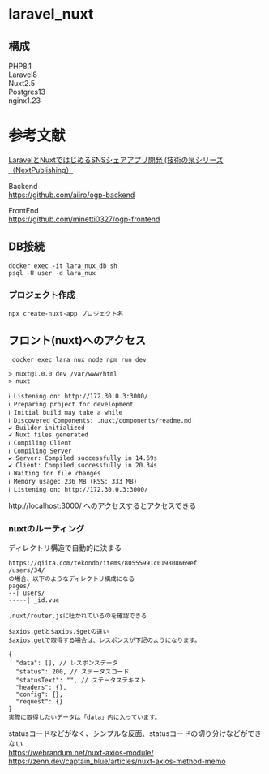 # laravel_nuxt

## 構成
PHP8.1<br>
Laravel8<br>
Nuxt2.5<br>
Postgres13<br>
nginx1.23<br>

# 参考文献

[LaravelとNuxtではじめるSNSシェアアプリ開発 (技術の泉シリーズ（NextPublishing）](https://www.amazon.co.jp/Laravel%E3%81%A8Nuxt%E3%81%A7%E3%81%AF%E3%81%98%E3%82%81%E3%82%8BSNS%E3%82%B7%E3%82%A7%E3%82%A2%E3%82%A2%E3%83%97%E3%83%AA%E9%96%8B%E7%99%BA-%E6%8A%80%E8%A1%93%E3%81%AE%E6%B3%89%E3%82%B7%E3%83%AA%E3%83%BC%E3%82%BA%EF%BC%88NextPublishing%EF%BC%89-%E5%AF%BA%E7%94%B0-%E6%99%83%E5%A4%A7-ebook/dp/B087JLFD87/ref=sr_1_1?__mk_ja_JP=%E3%82%AB%E3%82%BF%E3%82%AB%E3%83%8A&crid=RSZB6GO1CU06&keywords=Laravel%E3%81%A8Nuxt%E3%81%A7%E3%81%AF%E3%81%98%E3%82%81%E3%82%8BSNS%E3%82%B7%E3%82%A7%E3%82%A2%E3%82%A2%E3%83%97%E3%83%AA%E9%96%8B%E7%99%BA&qid=1665301999&qu=eyJxc2MiOiIwLjU3IiwicXNhIjoiMC4wMCIsInFzcCI6IjAuMDAifQ%3D%3D&s=digital-text&sprefix=%2Cdigital-text%2C270&sr=1-1)

Backend<br>
https://github.com/aiiro/ogp-backend

FrontEnd<br>
https://github.com/minetti0327/ogp-frontend


## DB接続
```
docker exec -it lara_nux_db sh 
psql -U user -d lara_nux
```

### プロジェクト作成
```
npx create-nuxt-app プロジェクト名
```
## フロント(nuxt)へのアクセス
```
 docker exec lara_nux_node npm run dev
```

```
> nuxt@1.0.0 dev /var/www/html
> nuxt

ℹ Listening on: http://172.30.0.3:3000/
ℹ Preparing project for development
ℹ Initial build may take a while
ℹ Discovered Components: .nuxt/components/readme.md
✔ Builder initialized
✔ Nuxt files generated
ℹ Compiling Client
ℹ Compiling Server
✔ Server: Compiled successfully in 14.69s
✔ Client: Compiled successfully in 20.34s
ℹ Waiting for file changes
ℹ Memory usage: 236 MB (RSS: 333 MB)
ℹ Listening on: http://172.30.0.3:3000/
```

http://localhost:3000/ へのアクセスするとアクセスできる

### nuxtのルーティング
ディレクトリ構造で自動的に決まる
```
https://qiita.com/tekondo/items/80555991c019808669ef
/users/34/
の場合、以下のようなディレクトリ構成になる
pages/
--| users/
-----| _id.vue

.nuxt/router.jsに吐かれているのを確認できる
```

```
$axios.getと$axios.$getの違い
$axios.getで取得する場合は、レスポンスが下記のようになります。

{
  "data": [], // レスポンスデータ
  "status": 200, // ステータスコード
  "statusText": "", // ステータステキスト
  "headers": {},
  "config": {},
  "request": {}
}
実際に取得したいデータは「data」内に入っています。
```
statusコードなどがなく、シンプルな反面、statusコードの切り分けなどができない<br>
https://webrandum.net/nuxt-axios-module/<br>
https://zenn.dev/captain_blue/articles/nuxt-axios-method-memo



